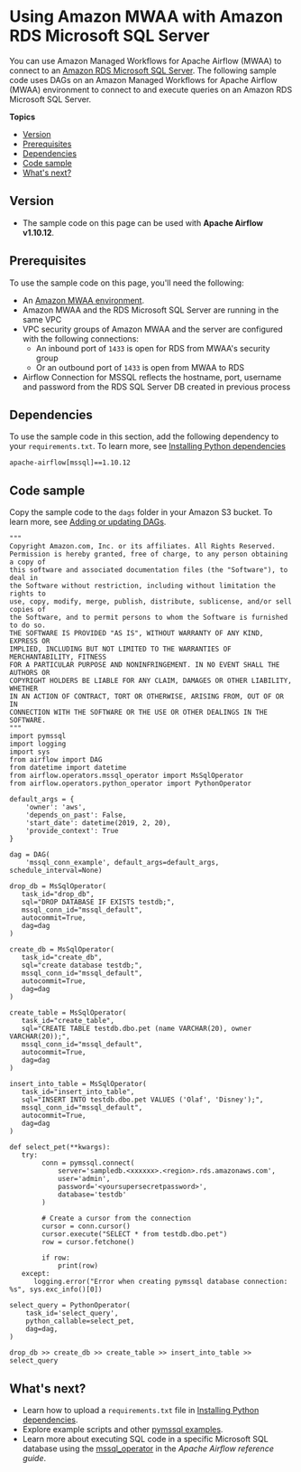 # Using Amazon MWAA with Amazon RDS Microsoft SQL Server<a name="samples-sql-server"></a>

You can use Amazon Managed Workflows for Apache Airflow \(MWAA\) to connect to an [Amazon RDS Microsoft SQL Server](https://docs.aws.amazon.com/AmazonRDS/latest/UserGuide/CHAP_SQLServer.html)\. The following sample code uses DAGs on an Amazon Managed Workflows for Apache Airflow \(MWAA\) environment to connect to and execute queries on an Amazon RDS Microsoft SQL Server\.

**Topics**
+ [Version](#samples-sql-server-version)
+ [Prerequisites](#samples-sql-server-prereqs)
+ [Dependencies](#samples-sql-server-dependencies)
+ [Code sample](#samples-sql-server-code)
+ [What's next?](#samples-sql-server-next-up)

## Version<a name="samples-sql-server-version"></a>
+ The sample code on this page can be used with **Apache Airflow v1\.10\.12**\.

## Prerequisites<a name="samples-sql-server-prereqs"></a>

To use the sample code on this page, you'll need the following:
+ An [Amazon MWAA environment](get-started.md)\.
+ Amazon MWAA and the RDS Microsoft SQL Server are running in the same VPC
+ VPC security groups of Amazon MWAA and the server are configured with the following connections:
  + An inbound port of `1433` is open for RDS from MWAA's security group
  + Or an outbound port of `1433` is open from MWAA to RDS
+ Airflow Connection for MSSQL reflects the hostname, port, username and password from the RDS SQL Server DB created in previous process

## Dependencies<a name="samples-sql-server-dependencies"></a>

To use the sample code in this section, add the following dependency to your `requirements.txt`\. To learn more, see [Installing Python dependencies](working-dags-dependencies.md)

```
apache-airflow[mssql]==1.10.12
```

## Code sample<a name="samples-sql-server-code"></a>

Copy the sample code to the `dags` folder in your Amazon S3 bucket\. To learn more, see [Adding or updating DAGs](configuring-dag-folder.md)\.

```
"""
Copyright Amazon.com, Inc. or its affiliates. All Rights Reserved.
Permission is hereby granted, free of charge, to any person obtaining a copy of
this software and associated documentation files (the "Software"), to deal in
the Software without restriction, including without limitation the rights to
use, copy, modify, merge, publish, distribute, sublicense, and/or sell copies of
the Software, and to permit persons to whom the Software is furnished to do so.
THE SOFTWARE IS PROVIDED "AS IS", WITHOUT WARRANTY OF ANY KIND, EXPRESS OR
IMPLIED, INCLUDING BUT NOT LIMITED TO THE WARRANTIES OF MERCHANTABILITY, FITNESS
FOR A PARTICULAR PURPOSE AND NONINFRINGEMENT. IN NO EVENT SHALL THE AUTHORS OR
COPYRIGHT HOLDERS BE LIABLE FOR ANY CLAIM, DAMAGES OR OTHER LIABILITY, WHETHER
IN AN ACTION OF CONTRACT, TORT OR OTHERWISE, ARISING FROM, OUT OF OR IN
CONNECTION WITH THE SOFTWARE OR THE USE OR OTHER DEALINGS IN THE SOFTWARE.
"""
import pymssql
import logging
import sys
from airflow import DAG
from datetime import datetime
from airflow.operators.mssql_operator import MsSqlOperator
from airflow.operators.python_operator import PythonOperator

default_args = {
    'owner': 'aws',
    'depends_on_past': False,
    'start_date': datetime(2019, 2, 20),
    'provide_context': True
}

dag = DAG(
    'mssql_conn_example', default_args=default_args, schedule_interval=None)
    
drop_db = MsSqlOperator(
   task_id="drop_db",
   sql="DROP DATABASE IF EXISTS testdb;",
   mssql_conn_id="mssql_default",
   autocommit=True,
   dag=dag
)

create_db = MsSqlOperator(
   task_id="create_db",
   sql="create database testdb;",
   mssql_conn_id="mssql_default",
   autocommit=True,
   dag=dag
)

create_table = MsSqlOperator(
   task_id="create_table",
   sql="CREATE TABLE testdb.dbo.pet (name VARCHAR(20), owner VARCHAR(20));",
   mssql_conn_id="mssql_default",
   autocommit=True,
   dag=dag
)

insert_into_table = MsSqlOperator(
   task_id="insert_into_table",
   sql="INSERT INTO testdb.dbo.pet VALUES ('Olaf', 'Disney');",
   mssql_conn_id="mssql_default",
   autocommit=True,
   dag=dag
)

def select_pet(**kwargs):
   try:
        conn = pymssql.connect(
            server='sampledb.<xxxxxx>.<region>.rds.amazonaws.com',
            user='admin',
            password='<yoursupersecretpassword>',
            database='testdb'
        )
        
        # Create a cursor from the connection
        cursor = conn.cursor()
        cursor.execute("SELECT * from testdb.dbo.pet")
        row = cursor.fetchone()
        
        if row:
            print(row)
   except:
      logging.error("Error when creating pymssql database connection: %s", sys.exc_info()[0])

select_query = PythonOperator(
    task_id='select_query',
    python_callable=select_pet,
    dag=dag,
)

drop_db >> create_db >> create_table >> insert_into_table >> select_query
```

## What's next?<a name="samples-sql-server-next-up"></a>
+ Learn how to upload a `requirements.txt` file in [Installing Python dependencies](working-dags-dependencies.md)\.
+ Explore example scripts and other [pymssql examples](https://pymssql.readthedocs.io/en/stable/pymssql_examples.html)\.
+ Learn more about executing SQL code in a specific Microsoft SQL database using the [mssql\_operator](https://airflow.apache.org/docs/apache-airflow/1.10.12/_api/airflow/operators/mssql_operator/index.html?highlight=mssqloperator#airflow.operators.mssql_operator.MsSqlOperator) in the *Apache Airflow reference guide*\.
